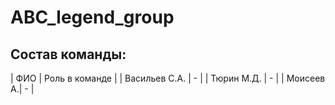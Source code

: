 # ABC_legend_group
## Состав команды:
| ФИО | Роль в команде |
| Васильев С.А. | - |
| Тюрин М.Д. | - |
| Моисеев А.| - |
